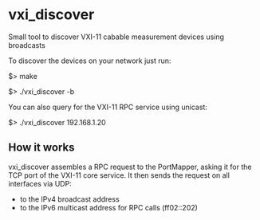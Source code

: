 # vxi_discover
Small tool to discover VXI-11 cabable measurement devices using broadcasts

To discover the devices on your network just run:

$> make

$> ./vxi_discover -b

You can also query for the VXI-11 RPC service using unicast:

$> ./vxi_discover 192.168.1.20

## How it works

vxi_discover assembles a RPC request to the PortMapper, asking it for the
TCP port of the VXI-11 core service. It then sends the request on all interfaces
via UDP:
* to the IPv4 broadcast address
* to the IPv6 multicast address for RPC calls (ff02::202)
